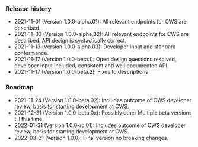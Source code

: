 ### Release history
* 2021-11-01 (Version 1.0.0-alpha.01): All relevant endpoints for CWS are described.
* 2021-11-03 (Version 1.0.0-alpha.02): All relevant endpoints for CWS are described, API design is syntactically correct.
* 2021-11-13 (Version 1.0.0-alpha.03): Developer input and standard conformance.
* 2021-11-17 (Version 1.0.0-beta.1): Open design questions resolved, developer input included, consistent and well documented API. 
* 2021-11-17 (Version 1.0.0-beta.2): Fixes to descriptions

### Roadmap

* 2021-11-24 (Version 1.0.0-beta.02): Includes outcome of CWS developer review, basis for starting development at CWS.
* 2021-12-31 (Version 1.0.0-beta.0x): Possibly other Multiple beta versions till this time.
* 2022-01-31 (Version 1.0.0-rc.01): Includes outcome of CWS developer review, basis for starting development at CWS.
* 2022-03-31 (Version 1.0.0): Final version no breaking changes.